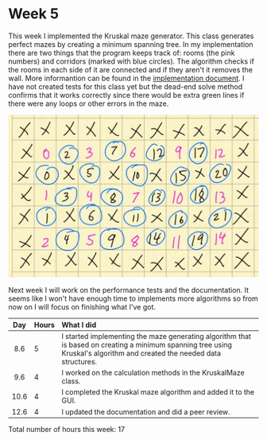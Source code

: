 # Week 5

This week I implemented the Kruskal maze generator. This class generates perfect mazes by creating a minimum spanning tree. In my implementation there are two things that the program keeps track of: rooms (the pink numbers) and corridors (marked with blue circles). The algorithm checks if the rooms in each side of it are connected and if they aren't it removes the wall. More informantion can be found in the [implementation document](https://github.com/H4m5t3r/Comparison-of-maze-solving-algorithms/blob/master/Documentation/Implementation%20document.md#implementation-document). I have not created tests for this class yet but the dead-end solve method confirms that it works correctly since there would be extra green lines if there were any loops or other errors in the maze.

![Kruskal implementation](https://raw.githubusercontent.com/H4m5t3r/Comparison-of-maze-solving-algorithms/master/Documentation/Pictures/Kruskal%20example.jpg)

Next week I will work on the performance tests and the documentation. It seems like I won't have enough time to implements more algorithms so from now on I will focus on finishing what I've got.

| Day | Hours | What I did  |
| :----:|:-----| :-----|
|8.6|5| I started implementing the maze generating algorithm that is based on creating a minimum spanning tree using Kruskal's algorithm and created the needed data structures. |
|9.6|4| I worked on the calculation methods in the KruskalMaze class. |
|10.6|4| I completed the Kruskal maze algorithm and added it to the GUI. |
|12.6|4| I updated the documentation and did a peer review. |

Total number of hours this week: 17